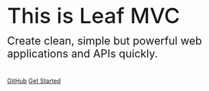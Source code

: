 <h1 style="font-size: 50px; font-weight: 500;">This is Leaf MVC</h1>
<p style="font-size: 25px; margin-top: -20px; margin-bottom: 40px;">
  Create clean, simple but powerful web applications and APIs quickly.
</p>

[GitHub](https://github.com/leafsphp/leafMVC)
[Get Started](#leafmvc)